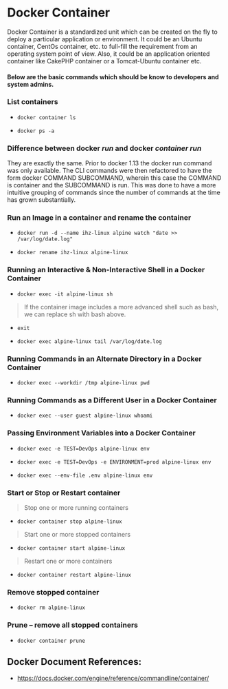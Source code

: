 # Docker Container

Docker Container is a standardized unit which can be created on the fly to deploy a particular application or environment. It could be an Ubuntu container, CentOs container, etc. to full-fill the requirement from an operating system point of view. Also, it could be an application oriented container like CakePHP container or a Tomcat-Ubuntu container etc.

#### Below are the basic commands which should be know to developers and system admins.

### List containers
-     docker container ls
-     docker ps -a

### Difference between docker *run* and docker *container run*
They are exactly the same. Prior to docker 1.13 the docker run command was only available. The CLI commands were then refactored to have the form docker COMMAND SUBCOMMAND, wherein this case the COMMAND is container and the SUBCOMMAND is run. This was done to have a more intuitive grouping of commands since the number of commands at the time has grown substantially.

### Run an Image in a container and rename the container
-     docker run -d --name ihz-linux alpine watch "date >> /var/log/date.log"
-     docker rename ihz-linux alpine-linux
### Running an Interactive & Non-Interactive Shell in a Docker Container
-     docker exec -it alpine-linux sh
> If the container image includes a more advanced shell such as bash, we can replace sh with bash above.
-     exit
-     docker exec alpine-linux tail /var/log/date.log

### Running Commands in an Alternate Directory in a Docker Container
-     docker exec --workdir /tmp alpine-linux pwd

### Running Commands as a Different User in a Docker Container
-     docker exec --user guest alpine-linux whoami

### Passing Environment Variables into a Docker Container
-     docker exec -e TEST=DevOps alpine-linux env  
-     docker exec -e TEST=DevOps -e ENVIRONMENT=prod alpine-linux env
-     docker exec --env-file .env alpine-linux env 

### Start or Stop or Restart container
> Stop one or more running containers
-     docker container stop alpine-linux
> Start one or more stopped containers
-     docker container start alpine-linux
> Restart one or more containers
-     docker container restart alpine-linux

### Remove stopped container
-     docker rm alpine-linux

### Prune – remove all stopped containers
-     docker container prune 

## Docker Document References:
-   <https://docs.docker.com/engine/reference/commandline/container/>